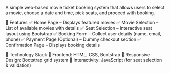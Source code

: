 A simple web-based movie ticket booking system that allows users to select a movie, choose a date and time, pick seats, and proceed with booking.

🔹 Features
✅ Home Page – Displays featured movies
✅ Movie Selection – List of available movies with details
✅ Seat Selection – Interactive seat layout using Bootstrap
✅ Booking Form – Collect user details (name, email, phone)
✅ Payment Page (Optional) – Dummy checkout section
✅ Confirmation Page – Displays booking details

🔹 Technology Stack
🔹 Frontend: HTML, CSS, Bootstrap
🔹 Responsive Design: Bootstrap grid system
🔹 Interactivity: JavaScript (for seat selection & validation)
